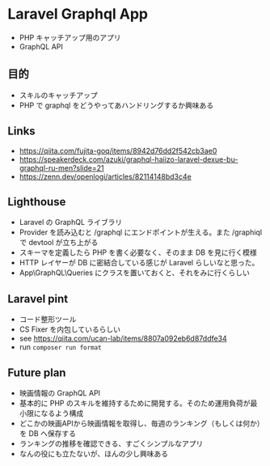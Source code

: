 # Laravel Graphql App

- PHP キャッチアップ用のアプリ
- GraphQL API

## 目的
- スキルのキャッチアップ
- PHP で graphql をどうやってあハンドリングするか興味ある

## Links
- https://qiita.com/fujita-goq/items/8942d76dd2f542cb3ae0
- https://speakerdeck.com/azuki/graphql-haiizo-laravel-dexue-bu-graphql-ru-men?slide=21
- https://zenn.dev/openlogi/articles/82114148bd3c4e

## Lighthouse
- Laravel の GraphQL ライブラリ
- Provider を読み込むと /graphql にエンドポイントが生える。また /graphiql で devtool が立ち上がる
- スキーマを定義したら PHP を書く必要なく、そのまま DB を見に行く模様
- HTTP レイヤーが DB に密結合している感じが Laravel らしいなと思った。
- App\GraphQL\Queries にクラスを置いておくと、それをみに行くらしい

## Laravel pint
- コード整形ツール
- CS Fixer を内包しているらしい
- see https://qiita.com/ucan-lab/items/8807a092eb6d87ddfe34
- run `composer run format`

## Future plan
- 映画情報の GraphQL API
- 基本的に PHP のスキルを維持するために開発する。そのため運用負荷が最小限になるよう構成
- どこかの映画APIから映画情報を取得し、毎週のランキング（もしくは何か）を DB へ保存する
- ランキングの推移を確認できる、すごくシンプルなアプリ
- なんの役にも立たないが、ほんの少し興味ある

